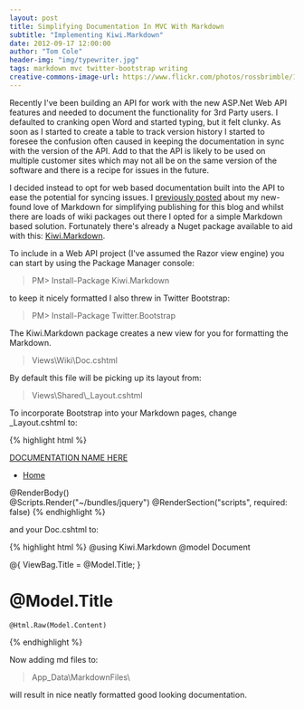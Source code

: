 ```yaml
---
layout: post
title: Simplifying Documentation In MVC With Markdown
subtitle: "Implementing Kiwi.Markdown"
date: 2012-09-17 12:00:00
author: "Tom Cole"
header-img: "img/typewriter.jpg"
tags: markdown mvc twitter-bootstrap writing
creative-commons-image-url: https://www.flickr.com/photos/rossbrimble/17016644956
---
```

Recently I've been building an API for work with the new ASP.Net Web API features and needed to document the functionality for 3rd Party users. I defaulted to cranking open Word and started typing, but it felt clunky. As soon as I started to create a table to track version history I started to foresee the confusion often caused in keeping the documentation in sync with the version of the API. Add to that the API is likely to be used on multiple customer sites which may not all be on the same version of the software and there is a recipe for issues in the future.

I decided instead to opt for web based documentation built into the API to ease the potential for syncing issues. I [previously posted](http://colethecoder.com/2012/09/16/Markdown-MVC-Mashup/) about my new-found love of Markdown for simplifying publishing for this blog and whilst there are loads of wiki packages out there I opted for a simple Markdown based solution. Fortunately there's already a Nuget package available to aid with this: [Kiwi.Markdown](http://nuget.org/packages/Kiwi.Markdown).

To include in a Web API project (I've assumed the Razor view engine) you can start by using the Package Manager console:

> PM> Install-Package Kiwi.Markdown

to keep it nicely formatted I also threw in Twitter Bootstrap:

> PM> Install-Package Twitter.Bootstrap

The Kiwi.Markdown package creates a new view for you for formatting the Markdown. 

> Views\Wiki\Doc.cshtml

By default this file will be picking up its layout from:

> Views\Shared\\_Layout.cshtml

To incorporate Bootstrap into your Markdown pages, change  _Layout.cshtml to:

{% highlight html %}
<!DOCTYPE html>
<html>
	<head>
	    <meta charset="utf-8" />
	    <meta name="viewport" content="width=device-width" />
	    <title>@ViewBag.Title</title>
	    <link href="@Url.Content("~/Content/bootstrap.min.css")" rel="stylesheet" />
	    <style type="text/css">
	      body {
	        padding-top: 60px;
	        padding-bottom: 40px;
	      }
	    </style>
	    <link href="@Url.Content("~/Content/bootstrap.responsive-min.css")" rel="stylesheet" />
	</head>
    <body>
        <div class="navbar navbar-fixed-top">
            <div class="navbar-inner">
                <div class="container">
                    <a class="btn btn-navbar" data-toggle="collapse" data-target=".nav-collapse">
                        <span class="icon-bar"></span>
                        <span class="icon-bar"></span>
                        <span class="icon-bar"></span>
                    </a>
                    <a class="brand" href="#">DOCUMENTATION NAME HERE</a>
                    <div class="nav-collapse">
                        <ul class="nav">
                            <li class="active"><a href="#">Home</a></li>
                        </ul>
                    </div>
                </div>
            </div>
        </div>
        <div class="container">
            @RenderBody()
        </div>
            @Scripts.Render("~/bundles/jquery")
            @RenderSection("scripts", required: false)
    </body>
</html>
{% endhighlight %}

and your Doc.cshtml to:

{% highlight html %}
@using Kiwi.Markdown
@model Document

@{
    ViewBag.Title = @Model.Title;
}

<div class="span12">
    <h1>@Model.Title</h1>

    @Html.Raw(Model.Content)
</div>
{% endhighlight %}

Now adding md files to:

> App_Data\MarkdownFiles\

will result in nice neatly formatted good looking documentation.